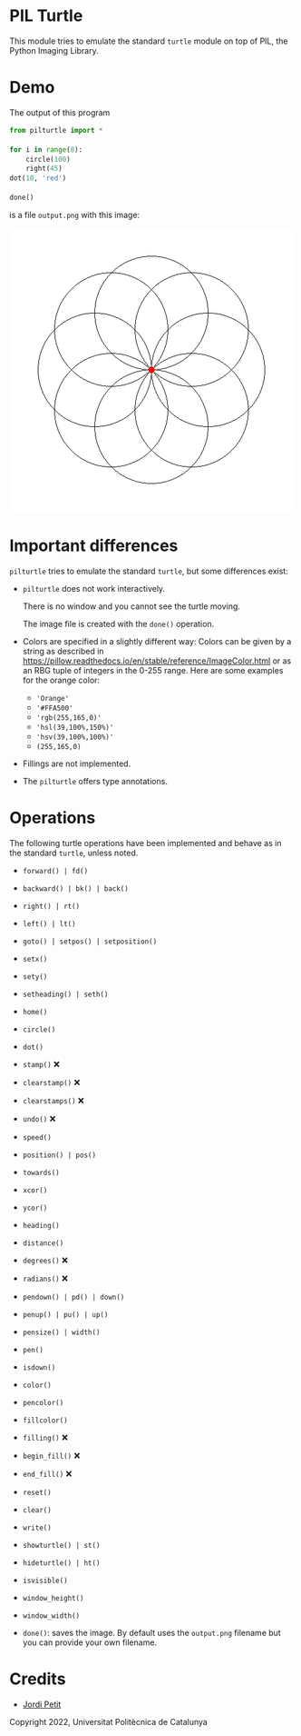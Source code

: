 # PIL Turtle

This module tries to emulate the standard `turtle` module on top of PIL, the Python Imaging Library.

# Demo

The output of this program

```python
from pilturtle import *

for i in range(8):
    circle(100)
    right(45)
dot(10, 'red')

done()
```

is a file `output.png` with this image:

![demo.png](demo.png)


# Important differences

`pilturtle` tries to emulate the standard `turtle`, but some differences exist:

- `pilturtle` does not work interactively. 

    There is no window and you cannot see the turtle moving.
    
    The image file is created with the `done()` operation. 

- Colors are specified in a slightly different way: Colors can be given by a string as described in https://pillow.readthedocs.io/en/stable/reference/ImageColor.html
or as an RBG tuple of integers in the 0-255 range. Here are some examples for the orange color:

    - `'Orange'`
    - `'#FFA500'`
    - `'rgb(255,165,0)'`
    - `'hsl(39,100%,150%)'`
    - `'hsv(39,100%,100%)'`
    - `(255,165,0)`

- Fillings are not implemented.

- The `pilturtle` offers type annotations.


# Operations

The following turtle operations have been implemented and behave as in the standard `turtle`, unless noted.

- `forward() | fd()`
- `backward() | bk() | back()`
- `right() | rt()`
- `left() | lt()`
- `goto() | setpos() | setposition()`
- `setx()`
- `sety()`
- `setheading() | seth()`
- `home()`
- `circle()`
- `dot()`
- `stamp()` ❌
- `clearstamp()` ❌
- `clearstamps()` ❌
- `undo()` ❌
- `speed()`

- `position() | pos()`
- `towards()` 
- `xcor()`
- `ycor()`
- `heading()`
- `distance()` 

- `degrees()` ❌
- `radians()` ❌

- `pendown() | pd() | down()`
- `penup() | pu() | up()`
- `pensize() | width()`
- `pen()`
- `isdown()`

- `color()`
- `pencolor()`
- `fillcolor()`

- `filling()` ❌
- `begin_fill()` ❌
- `end_fill()` ❌

- `reset()`
- `clear()`
- `write()` 

- `showturtle() | st()`
- `hideturtle() | ht()`
- `isvisible()`


- `window_height()`
- `window_width()`

- `done()`: saves the image. By default uses the `output.png` filename but you can provide your own filename.


# Credits

- [Jordi Petit](https://github.com/jordi-petit/)

Copyright 2022, Universitat Politècnica de Catalunya